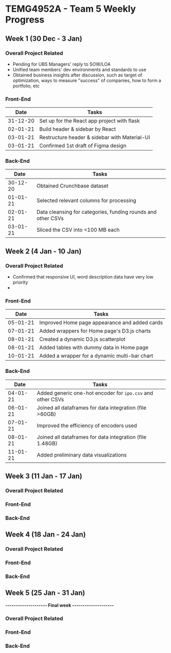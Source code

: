 # TEMG4952A - Team 5 Weekly Progress

## Week 1 (30 Dec - 3 Jan)

### Overall Project Related
* Pending for UBS Managers' reply to SOW/LOA
* Unified team members' dev environments and standards to use
* Obtained business insights after discussion, such as target of optimization, ways to measure "success" of companies, how to form a portfolio, etc

### Front-End
| Date     | Tasks                                         |
|----------|-----------------------------------------------|
| 31-12-20 | Set up for the React app project with flask   |
| 02-01-21 | Build header & sidebar by React               |
| 03-01-21 | Restructure header & sidebar with Material-UI |
| 03-01-21 | Confirmed 1st draft of Figma design           |

### Back-End
| Date     | Tasks                                                        |
|----------|--------------------------------------------------------------|
| 30-12-20 | Obtained Crunchbase dataset                                  |
| 01-01-21 | Selected relevant columns for processing                     |
| 02-01-21 | Data cleansing for categories, funding rounds and other CSVs |
| 03-01-21 | Sliced the CSV into <100 MB each                             |

## Week 2 (4 Jan - 10 Jan)
### Overall Project Related
* Confirmed that responsive UI, word description data have very low priority
* 
### Front-End
| Date     | Tasks                                         |
|----------|-----------------------------------------------|
| 05-01-21 | Improved Home page appearance and added cards |
| 07-01-21 | Added wrappers for Home page's D3.js charts   |
| 08-01-21 | Created a dynamic D3.js scatterplot           |
| 08-01-21 | Added tables with dummy data in Home page     |
| 10-01-21 | Added a wrapper for a dynamic multi-bar chart |

### Back-End
| Date     | Tasks                                                      |
|----------|------------------------------------------------------------|
| 04-01-21 | Added generic one-hot encoder for `ipo.csv` and other CSVs |
| 06-01-21 | Joined all dataframes for data integration (file >60GB)    |
| 07-01-21 | Improved the efficiency of encoders used                   |
| 08-01-21 | Joined all dataframes for data integration (file 1.48GB)   |
| 11-01-21 | Added preliminary data visualizations                      |


## Week 3 (11 Jan - 17 Jan)
### Overall Project Related
### Front-End
### Back-End

## Week 4 (18 Jan - 24 Jan)
### Overall Project Related
### Front-End
### Back-End

## Week 5 (25 Jan - 31 Jan)
**--------------------    Final week    --------------------**
### Overall Project Related
### Front-End
### Back-End
